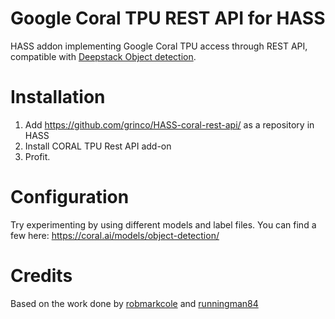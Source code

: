 # Google Coral TPU REST API for HASS
HASS addon implementing Google Coral TPU access through REST API, compatible with [Deepstack Object detection](https://github.com/robmarkcole/HASS-Deepstack-object).

# Installation

1. Add https://github.com/grinco/HASS-coral-rest-api/ as a repository in HASS
2. Install CORAL TPU Rest API add-on
3. Profit.

# Configuration
Try experimenting by using different models and label files. You can find a few here: https://coral.ai/models/object-detection/

# Credits

Based on the work done by [robmarkcole](https://github.com/robmarkcole/coral-pi-rest-server/) and [runningman84](https://github.com/runningman84/docker-coral-rest-server)

